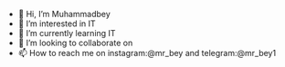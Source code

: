 - 👋 Hi, I’m Muhammadbey
- 👀 I’m interested in IT
- 🌱 I’m currently learning IT
- 💞️ I’m looking to collaborate on 
- 📫 How to reach me on instagram:@mr_bey and telegram:@mr_bey1

<!---
MR_BEY/Muhammadbey is a ✨ special ✨ repository because its `README.md` (this file) appears on your GitHub profile.
You can click the Preview link to take a look at your changes.
--->
